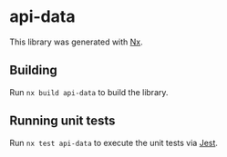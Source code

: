 # api-data

This library was generated with [Nx](https://nx.dev).

## Building

Run `nx build api-data` to build the library.

## Running unit tests

Run `nx test api-data` to execute the unit tests via [Jest](https://jestjs.io).
